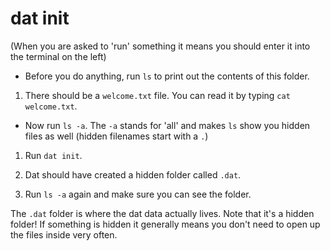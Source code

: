# dat init

(When you are asked to 'run' something it means you should enter it into the terminal on the left)

* Before you do anything, run `ls` to print out the contents of this folder.

1. There should be a `welcome.txt` file. You can read it by typing `cat welcome.txt`.

* Now run `ls -a`. The `-a` stands for 'all' and makes `ls` show you hidden files as well (hidden filenames start with a `.`)

1. Run `dat init`.

1. Dat should have created a hidden folder called `.dat`.

1. Run `ls -a` again and make sure you can see the folder.

The `.dat` folder is where the dat data actually lives. Note that it's a hidden folder! If something is hidden it generally means you don't need to open up the files inside very often.
